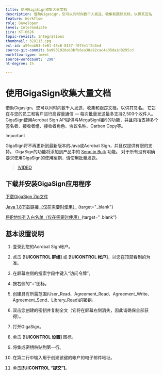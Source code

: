 ```yaml
---
title: 使用GigaSign收集大量文档
description: 借助Gigasign，您可以同时向数千人发送、收集和跟踪文档，以供其签名
feature: Workflow
role: Developer
level: Intermediate
jira: KT-6626
topic-revisit: Integrations
thumbnail: 328113.jpg
exl-id: a59eab61-fe61-45c6-8137-f074e1f2b3ed
source-git-commit: ba9931920ab3bfb6ea38a92cac4a35da1d0295cd
workflow-type: tm+mt
source-wordcount: '298'
ht-degree: 1%

---
```


# 使用GigaSign收集大量文档

借助Gigasign，您可以同时向数千人发送、收集和跟踪文档，以供其签名。 它旨在与您的员工和客户进行高容量通信 — 每次批量发送最多支持2,500个收件人。 GigaSign使用Acrobat Sign API提供与MegaSign相同的功能，并且包括支持多个签名者、接收者组、接收者角色、协议名称、Carbon Copy等。

>[!IMPORTANT]
>
>GigaSign将不再更新到最新版本的Java或Acrobat Sign，并且仅提供有限的支持。 GigaSign的功能将添加到产品中的 [Send in Bulk](https://experienceleague.adobe.com/docs/document-cloud-learn/sign-learning-hub/admin-set-up/getting-started-admin/megasign.html?) 功能。 对于所有没有明确要求使用GigaSign的使用案例，请使用批量发送。

>[!VIDEO](https://video.tv.adobe.com/v/328113?quality=12&learn=on&hidetitle=true)

## 下载并安装GigaSign应用程序

[下载GigaSign Zip文件](https://acrobat.adobe.com/id/urn:aaid:sc:US:001cf62d-1cab-46c7-aa96-661ac8680206)

[Java 1.8下载链接（仅在需要时使用）](https://www.oracle.com/java/technologies/javase/javase8-archive-downloads.html) {target="_blank"}

[将IP地址列入白名单（仅在需要时使用）](https://helpx.adobe.com/cn/sign/system-requirements.html#IPs){target="_blank"}

## 基本设置说明

1. 登录到您的Acrobat Sign帐户。

1. 点击 **[!UICONTROL 群组]** 或 **[!UICONTROL 帐户]**，以您在顶部看到的为准。

1. 在屏幕左侧的搜索字段中键入“访问令牌”。

1. 按右侧的“+”图标。

1. 创建具有所需范围(User_Read、Agreement_Read、Agreement_Write、Agreement_Send、Library_Read)的密钥。

1. 双击您创建的密钥并复制全文（它将在屏幕右侧消失，因此请确保全部获得）。

1. 打开GigaSign。

1. 单击 **[!UICONTROL 设置]** 图标。

1. 将集成密钥粘贴到第一行。

1. 在第二行中输入用于创建该键的帐户的电子邮件地址。

1. 单击&#x200B;**[!UICONTROL “提交”]**。
